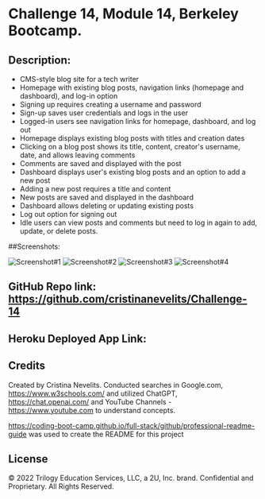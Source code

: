 # Challenge 14, Module 14, Berkeley Bootcamp.

## Description: 

- CMS-style blog site for a tech writer
- Homepage with existing blog posts, navigation links (homepage and dashboard), and log-in option
- Signing up requires creating a username and password
- Sign-up saves user credentials and logs in the user
- Logged-in users see navigation links for homepage, dashboard, and log out
- Homepage displays existing blog posts with titles and creation dates
- Clicking on a blog post shows its title, content, creator's username, date, and allows leaving comments
- Comments are saved and displayed with the post
- Dashboard displays user's existing blog posts and an option to add a new post
- Adding a new post requires a title and content
- New posts are saved and displayed in the dashboard
- Dashboard allows deleting or updating existing posts
- Log out option for signing out
- Idle users can view posts and comments but need to log in again to add, update, or delete posts.

##Screenshots:

![Screenshot#1]()
![Screenshot#2]()
![Screenshot#3]()
![Screenshot#4]()


## GitHub Repo link: https://github.com/cristinanevelits/Challenge-14

## Heroku Deployed App Link: 

## Credits

Created by Cristina Nevelits. Conducted searches in Google.com, https://www.w3schools.com/ and utilized ChatGPT, https://chat.openai.com/ and YouTube Channels - https://www.youtube.com to understand concepts.

https://coding-boot-camp.github.io/full-stack/github/professional-readme-guide was used to create the README for this project

## License

© 2022 Trilogy Education Services, LLC, a 2U, Inc. brand. Confidential and Proprietary. All Rights Reserved.
